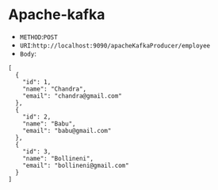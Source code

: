# Apache-kafka
* `METHOD`:`POST`
* `URI`:`http://localhost:9090/apacheKafkaProducer/employee`
* `Body`:
```
[
  {
    "id": 1,
    "name": "Chandra",
    "email": "chandra@gmail.com"
  },
  {
    "id": 2,
    "name": "Babu",
    "email": "babu@gmail.com"
  },
  {
    "id": 3,
    "name": "Bollineni",
    "email": "bollineni@gmail.com"
  }
]
```
